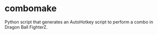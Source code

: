 # combomake
Python script that generates an AutoHotkey script to perform a combo in Dragon Ball FighterZ.
